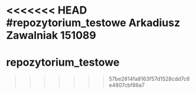 <<<<<<< HEAD
#repozytorium_testowe 
Arkadiusz Zawalniak 151089 
=======
# repozytorium_testowe 
>>>>>>> 57be2814fa8163f57d1528cdd7c6e4807cbf86a7
